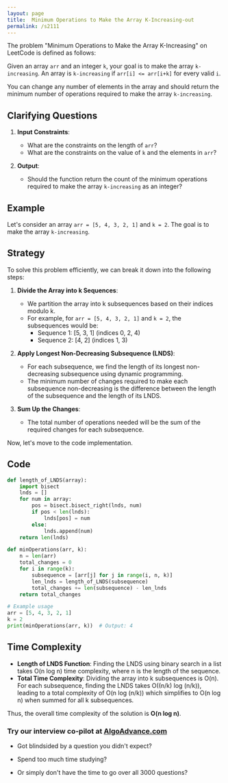 ```yaml
---
layout: page
title:  Minimum Operations to Make the Array K-Increasing-out
permalink: /s2111
---
```


The problem "Minimum Operations to Make the Array K-Increasing" on LeetCode is defined as follows:

Given an array `arr` and an integer `k`, your goal is to make the array `k-increasing`. 
An array is `k-increasing` if `arr[i] <= arr[i+k]` for every valid `i`. 

You can change any number of elements in the array and should return the minimum number of operations required to make the array `k-increasing`. 

## Clarifying Questions

1. **Input Constraints**:
   - What are the constraints on the length of `arr`?
   - What are the constraints on the value of `k` and the elements in `arr`?

2. **Output**:
   - Should the function return the count of the minimum operations required to make the array `k-increasing` as an integer?

## Example

Let's consider an array `arr = [5, 4, 3, 2, 1]` and `k = 2`. The goal is to make the array `k-increasing`. 

## Strategy

To solve this problem efficiently, we can break it down into the following steps:

1. **Divide the Array into k Sequences**:
   - We partition the array into k subsequences based on their indices modulo k. 
   - For example, for `arr = [5, 4, 3, 2, 1]` and `k = 2`, the subsequences would be: 
     - Sequence 1: [5, 3, 1] (indices 0, 2, 4)
     - Sequence 2: [4, 2] (indices 1, 3)

2. **Apply Longest Non-Decreasing Subsequence (LNDS)**:
   - For each subsequence, we find the length of its longest non-decreasing subsequence using dynamic programming.
   - The minimum number of changes required to make each subsequence non-decreasing is the difference between the length of the subsequence and the length of its LNDS.

3. **Sum Up the Changes**:
   - The total number of operations needed will be the sum of the required changes for each subsequence.

Now, let's move to the code implementation.

## Code

```python
def length_of_LNDS(array):
    import bisect
    lnds = []
    for num in array:
        pos = bisect.bisect_right(lnds, num)
        if pos < len(lnds):
            lnds[pos] = num
        else:
            lnds.append(num)
    return len(lnds)

def minOperations(arr, k):
    n = len(arr)
    total_changes = 0
    for i in range(k):
        subsequence = [arr[j] for j in range(i, n, k)]
        len_lnds = length_of_LNDS(subsequence)
        total_changes += len(subsequence) - len_lnds
    return total_changes

# Example usage
arr = [5, 4, 3, 2, 1]
k = 2
print(minOperations(arr, k))  # Output: 4
```

## Time Complexity

- **Length of LNDS Function**: Finding the LNDS using binary search in a list takes O(n log n) time complexity, where n is the length of the sequence.
- **Total Time Complexity**: Dividing the array into k subsequences is O(n). For each subsequence, finding the LNDS takes O((n/k) log (n/k)), leading to a total complexity of O(n log (n/k)) which simplifies to O(n log n) when summed for all k subsequences.

Thus, the overall time complexity of the solution is **O(n log n)**.


### Try our interview co-pilot at [AlgoAdvance.com](https://algoAdvance.com)

- Got blindsided by a question you didn't expect?

- Spend too much time studying?

- Or simply don't have the time to go over all 3000 questions?

